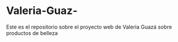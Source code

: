 # Valeria-Guaz-
Este es el repositorio sobre el proyecto web de Valeria Guazá sobre productos de belleza
